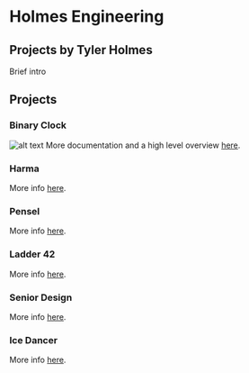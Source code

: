 # Holmes Engineering
## Projects by Tyler Holmes
Brief intro

## Projects

### Binary Clock

![alt text][Binary Clock picture]
More documentation and a high level overview [here][Binary Clock Link].

### Harma

More info [here][Harma Link].

### Pensel

More info [here][Pensel Link].

### Ladder 42

More info [here][Ladder 42 Link].

### Senior Design

More info [here][Senior Design Link].

### Ice Dancer

More info [here][Ice Dancer Link].

[//]: # (Binary clock related assets and links:)
[Binary Clock picture]: https://raw.githubusercontent.com/TDHolmes/BinaryClock/master/documents/pictures/BinaryClock_rev1.JPG "Binary Clock v1 displaying 20:31:08 (8:31 PM)"
[Binary Clock Link]: http://binaryclock.holmesengineering.com "Binary Clock Project Page"


[Harma Link]: http://www.google.com "Harma Project Page"
[Pensel Link]: http://www.google.com "Pensel Project Page"
[Ladder 42 Link]: http://www.google.com "Ladder 42 Project Page"
[Senior Design Link]: http://www.google.com "Senior Design Project Page"
[Ice Dancer Link]: http://www.google.com "Ice Dancer Project Page"
